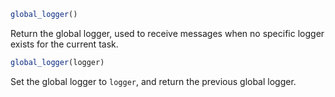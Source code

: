 ```julia
global_logger()
```

Return the global logger, used to receive messages when no specific logger exists for the current task.

```julia
global_logger(logger)
```

Set the global logger to `logger`, and return the previous global logger.
